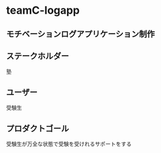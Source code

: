 # teamC-logapp   
   
## モチベーションログアプリケーション制作   

## ステークホルダー  
塾  
   
## ユーザー  
受験生  
   
## プロダクトゴール  
受験生が万全な状態で受験を受けれるサポートをする  
